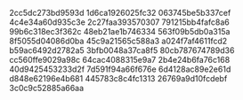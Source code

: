 2cc5dc273bd9593d
1d6ca1926025fc32
063745be5b337cef
4c4e34a60d935c3e
2c27faa393570307
791215bb4fafc8a6
99b6c318ec3f362c
48eb21ae1b746334
563f09b5db0a315a
8f5055d04086d0ba
45c9a21565c588a3
a024f7af4611fcd2
b59ac6492d2782a5
3bfb0048a37ca8f5
80cb787674789d36
cc560ffe9029a98c
64cac4088315e9a7
2b4e24b6fa76c168
40d9425453233d2f
7d591f94a66f676e
6d4128ac89e2e61d
d848e62196e4b681
445783c8c4fc1313
26769a9d10fcdebf
3c0c9c52885a66aa
